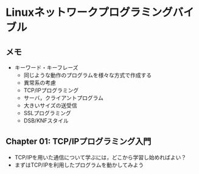 # Linuxネットワークプログラミングバイブル

## メモ

- キーワード・キーフレーズ
  - 同じような動作のプログラムを様々な方式で作成する
  - 異常系の考慮
  - TCP/IPプログラミング
  - サーバ，クライアントプログラム
  - 大きいサイズの送受信
  - SSLプログラミング
  - DSB/KNFスタイル

## Chapter 01: TCP/IPプログラミング入門

- TCP/IPを用いた通信について学ぶには，どこから学習し始めればよい？
- まずはTCP/IPを利用したプログラムを動かしてみよう